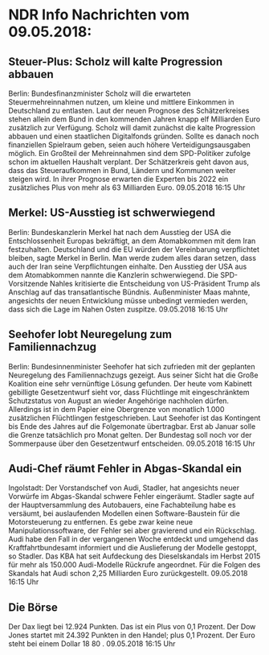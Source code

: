# NDR Info Nachrichten vom 09.05.2018:


## Steuer-Plus: Scholz will kalte Progression abbauen
Berlin:	Bundesfinanzminister Scholz will die erwarteten Steuermehreinnahmen nutzen, um kleine und mittlere Einkommen in Deutschland zu entlasten. Laut der neuen Prognose des Schätzerkreises stehen allein dem Bund in den kommenden Jahren knapp elf Milliarden Euro zusätzlich zur Verfügung. Scholz will damit zunächst die kalte Progression abbauen und einen staatlichen Digitalfonds gründen. Sollte es danach noch finanziellen Spielraum geben, seien auch höhere Verteidigungsausgaben möglich. Ein Großteil der Mehreinnahmen sind dem SPD-Politiker zufolge schon im aktuellen Haushalt verplant. Der Schätzerkreis geht davon aus, dass das Steueraufkommen in Bund, Ländern und Kommunen weiter steigen wird. In ihrer Prognose erwarten die Experten bis 2022 ein zusätzliches Plus von mehr als 63 Milliarden Euro. 09.05.2018 16:15 Uhr 

## Merkel: US-Ausstieg ist schwerwiegend
Berlin: Bundeskanzlerin Merkel hat nach dem Ausstieg der USA die Entschlossenheit Europas bekräftigt, an dem Atomabkommen mit dem Iran festzuhalten. Deutschland und die EU würden der Vereinbarung verpflichtet bleiben, sagte Merkel in Berlin. Man werde zudem alles daran setzen, dass auch der Iran seine Verpflichtungen einhalte. Den Ausstieg der USA aus dem Atomabkommen nannte die Kanzlerin schwerwiegend. Die SPD-Vorsitzende Nahles kritisierte die Entscheidung von US-Präsident Trump als Anschlag auf das transatlantische Bündnis. Außenminister Maas mahnte, angesichts der neuen Entwicklung müsse unbedingt vermieden werden, dass sich die Lage im Nahen Osten zuspitze. 09.05.2018 16:15 Uhr 

## Seehofer lobt Neuregelung zum Familiennachzug
Berlin:	Bundesinnenminister Seehofer hat sich zufrieden mit der geplanten Neuregelung des Familiennachzugs gezeigt. Aus seiner Sicht hat die Große Koalition eine sehr vernünftige Lösung gefunden. Der heute vom Kabinett gebilligte Gesetzentwurf sieht vor, dass Flüchtlinge mit eingeschränktem Schutzstatus von August an wieder Angehörige nachholen dürfen. Allerdings ist in dem Papier eine Obergrenze von monatlich 1.000 zusätzlichen Flüchtlingen festgeschrieben. Laut Seehofer ist das Kontingent bis Ende des Jahres auf die Folgemonate übertragbar. Erst ab Januar solle die Grenze tatsächlich pro Monat gelten. Der Bundestag soll noch vor der Sommerpause über den Gesetzentwurf entscheiden. 09.05.2018 16:15 Uhr 

## Audi-Chef räumt Fehler in Abgas-Skandal ein
Ingolstadt: Der Vorstandschef von Audi, Stadler, hat angesichts neuer Vorwürfe im Abgas-Skandal schwere Fehler eingeräumt. Stadler sagte auf der Hauptversammlung des Autobauers, eine Fachabteilung habe es versäumt, bei auslaufenden Modellen einen Software-Baustein für die Motorsteuerung zu entfernen. Es gebe zwar keine neue Manipulationssoftware, der Fehler sei aber gravierend und ein Rückschlag. Audi habe den Fall in der vergangenen Woche entdeckt und umgehend das Kraftfahrtbundesamt informiert und die Auslieferung der Modelle gestoppt, so Stadler. Das KBA hat seit Aufdeckung des Dieselskandals im Herbst 2015 für mehr als 150.000 Audi-Modelle Rückrufe angeordnet. Für die Folgen des Skandals hat Audi schon 2,25 Milliarden Euro zurückgestellt. 09.05.2018 16:15 Uhr 

## Die Börse
Der Dax liegt bei  12.924  Punkten. Das ist ein Plus von  0,1  Prozent. Der Dow Jones startet mit  24.392  Punkten in den Handel; plus  0,1  Prozent. Der Euro steht bei einem Dollar  18 80 . 09.05.2018 16:15 Uhr 
